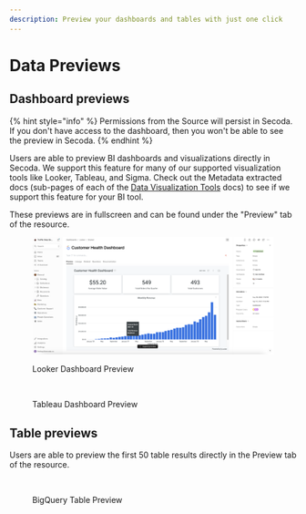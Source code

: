 ```yaml
---
description: Preview your dashboards and tables with just one click
---
```


# Data Previews

## Dashboard previews

{% hint style="info" %}
Permissions from the Source will persist in Secoda. If you don't have access to the dashboard, then you won't be able to see the preview in Secoda.
{% endhint %}

Users are able to preview BI dashboards and visualizations directly in Secoda. We support this feature for many of our supported visualization tools like Looker, Tableau, and Sigma. Check out the Metadata extracted docs (sub-pages of each of the [Data Visualization Tools](https://docs.secoda.co/integrations/data-visualization-tools) docs) to see if we support this feature for your BI tool.

These previews are in fullscreen and can be found under the "Preview" tab of the resource.

<figure><img src="../.gitbook/assets/Screenshot 2023-11-13 at 9.54.05 AM.png" alt=""><figcaption><p>Looker Dashboard Preview</p></figcaption></figure>

<figure><img src="../.gitbook/assets/Screenshot 2023-11-13 at 9.37.59 AM.png" alt=""><figcaption><p>Tableau Dashboard Preview</p></figcaption></figure>

## Table previews

Users are able to preview the first 50 table results directly in the Preview tab of the resource.

<figure><img src="../.gitbook/assets/Screenshot 2023-11-09 at 3.45.46 PM.png" alt=""><figcaption><p>BigQuery Table Preview</p></figcaption></figure>
